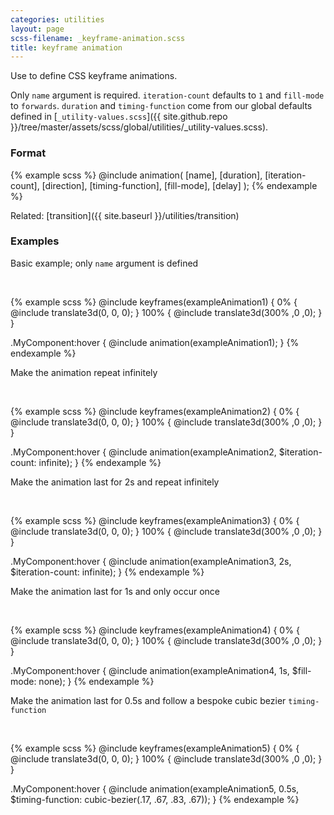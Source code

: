 ```yaml
---
categories: utilities
layout: page
scss-filename: _keyframe-animation.scss
title: keyframe animation
---
```

Use to define CSS keyframe animations.

Only `name` argument is required. `iteration-count` defaults to `1` and `fill-mode` to `forwards`. `duration` and `timing-function` come from our global defaults defined in [`_utility-values.scss`]({{ site.github.repo }}/tree/master/assets/scss/global/utilities/_utility-values.scss).

### Format
<div class="DocsExample DocsExample--render--hidden">
{% example scss %}
  @include animation(
    [name],
    [duration],
    [iteration-count],
    [direction],
    [timing-function],
    [fill-mode],
    [delay]
  );
{% endexample %}
</div>

Related: [transition]({{ site.baseurl }}/utilities/transition)

### Examples

Basic example; only `name` argument is defined

<div class="DocsExample DocsExample--render--hidden">
  <div class="DocsExample-preview DocsExample-preview--keyframe-animation DocsExample-preview--keyframe-animation1">
    <div class="DocsExample-preview-child">
      <div class="DocsExampleKeyframeElement">
        &nbsp;
      </div>
    </div>
  </div>

{% example scss %}
@include keyframes(exampleAnimation1) {
  0% {
    @include translate3d(0, 0, 0);
  }
  100% {
    @include translate3d(300% ,0 ,0);
  }
}

.MyComponent:hover {
  @include animation(exampleAnimation1);
}
{% endexample %}
</div>


Make the animation repeat infinitely

<div class="DocsExample DocsExample--render--hidden">
  <div class="DocsExample-preview DocsExample-preview--keyframe-animation DocsExample-preview--keyframe-animation2">
    <div class="DocsExample-preview-child">
      <div class="DocsExampleKeyframeElement">
        &nbsp;
      </div>
    </div>
  </div>

{% example scss %}
@include keyframes(exampleAnimation2) {
  0% {
    @include translate3d(0, 0, 0);
  }
  100% {
    @include translate3d(300% ,0 ,0);
  }
}

.MyComponent:hover {
  @include animation(exampleAnimation2, $iteration-count: infinite);
}
{% endexample %}
</div>


Make the animation last for 2s and repeat infinitely

<div class="DocsExample DocsExample--render--hidden">
  <div class="DocsExample-preview DocsExample-preview--keyframe-animation DocsExample-preview--keyframe-animation3">
    <div class="DocsExample-preview-child">
      <div class="DocsExampleKeyframeElement">
        &nbsp;
      </div>
    </div>
  </div>

{% example scss %}
@include keyframes(exampleAnimation3) {
  0% {
    @include translate3d(0, 0, 0);
  }
  100% {
    @include translate3d(300% ,0 ,0);
  }
}

.MyComponent:hover {
  @include animation(exampleAnimation3, 2s, $iteration-count: infinite);
}
{% endexample %}
</div>


Make the animation last for 1s and only occur once

<div class="DocsExample DocsExample--render--hidden">
  <div class="DocsExample-preview DocsExample-preview--keyframe-animation DocsExample-preview--keyframe-animation4">
    <div class="DocsExample-preview-child">
      <div class="DocsExampleKeyframeElement">
        &nbsp;
      </div>
    </div>
  </div>

{% example scss %}
@include keyframes(exampleAnimation4) {
  0% {
    @include translate3d(0, 0, 0);
  }
  100% {
    @include translate3d(300% ,0 ,0);
  }
}

.MyComponent:hover {
  @include animation(exampleAnimation4, 1s, $fill-mode: none);
}
{% endexample %}
</div>


Make the animation last for 0.5s and follow a bespoke cubic bezier `timing-function`

<div class="DocsExample DocsExample--render--hidden">
  <div class="DocsExample-preview DocsExample-preview--keyframe-animation DocsExample-preview--keyframe-animation5">
    <div class="DocsExample-preview-child">
      <div class="DocsExampleKeyframeElement">
        &nbsp;
      </div>
    </div>
  </div>

{% example scss %}
@include keyframes(exampleAnimation5) {
  0% {
    @include translate3d(0, 0, 0);
  }
  100% {
    @include translate3d(300% ,0 ,0);
  }
}

.MyComponent:hover {
  @include animation(exampleAnimation5, 0.5s, $timing-function: cubic-bezier(.17, .67, .83, .67));
}
{% endexample %}
</div>
